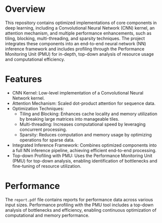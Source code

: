 # Overview
This repository contains optimized implementations of core components in deep learning, including a Convolutional Neural Network (CNN) kernel, an attention mechanism, and multiple performance enhancements, such as tiling, blocking, multi-threading, and sparsity techniques. The project integrates these components into an end-to-end neural network (NN) inference framework and includes profiling through the Performance Monitoring Unit (PMU) for in-depth, top-down analysis of resource usage and computational efficiency.

# Features
- CNN Kernel: Low-level implementation of a Convolutional Neural Network kernel.
- Attention Mechanism: Scaled dot-product attention for sequence data.
- Optimization Techniques:
  - Tiling and Blocking: Enhances cache locality and memory utilization by breaking large matrices into manageable tiles.
  - Multi-threading: Increases computational speed by leveraging concurrent processing.
  - Sparsity: Reduces computation and memory usage by optimizing operations for sparse data.
- Integrated Inference Framework: Combines optimized components into a full NN inference pipeline, achieving efficient end-to-end processing.
- Top-down Profiling with PMU: Uses the Performance Monitoring Unit (PMU) for top-down analysis, enabling identification of bottlenecks and fine-tuning of resource utilization.

# Performance
The `report.pdf` file contains reports for performance data across various input sizes. Performance profiling with the PMU tool includes a top-down analysis of bottlenecks and efficiency, enabling continuous optimization of computational and memory performance.
